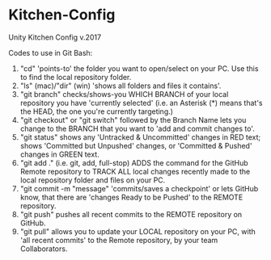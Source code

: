 # Kitchen-Config
Unity Kitchen Config v.2017

Codes to use in Git Bash:

1. "cd" 'points-to' the folder you want to open/select on your PC. Use this to find the local repository folder.
2. "ls" (mac)/"dir" (win) 'shows all folders and files it contains'.
3. "git branch" checks/shows-you WHICH BRANCH of your local repository you have 'currently selected' (i.e. an Asterisk (*) means that's the HEAD, the one you're currently targeting.)
4. "git checkout" or "git switch" followed by the Branch Name lets you change to the BRANCH that you want to 'add and commit changes to'.
5. "git status" shows any 'Untracked & Uncommitted' changes in RED text; shows 'Committed but Unpushed' changes, or 'Committed & Pushed' changes in GREEN text.
6. "git add ." (i.e. git, add, full-stop) ADDS the command for the GitHub Remote repository to TRACK ALL local changes recently made to the local repository folder and files on your PC.
7. "git commit -m "message" 'commits/saves a checkpoint' or lets GitHub know, that there are 'changes Ready to be Pushed' to the REMOTE repository.
8. "git push" pushes all recent commits to the REMOTE repository on GitHub.
9. "git pull" allows you to update your LOCAL repository on your PC, with 'all recent commits' to the Remote repository, by your team Collaborators.
